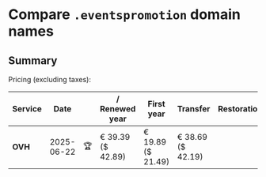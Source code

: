 # Compare `.eventspromotion` domain names

## Summary

Pricing (excluding taxes):

| Service | Date |  | / Renewed year | First year | Transfer | Restoration |
|--|--|--|--|--|--|--|
| **OVH** | 2025-06-22 | 🏆 | € 39.39<br>($ 42.89) | € 19.89<br>($ 21.49) | € 38.69<br>($ 42.19) |  |
